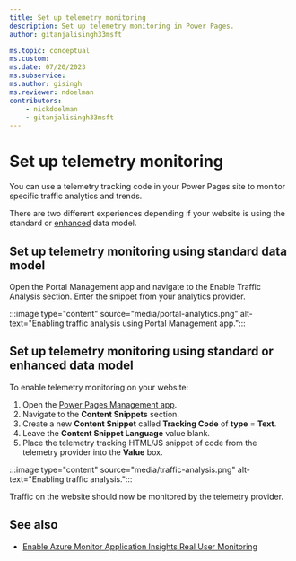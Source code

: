 ```yaml
---
title: Set up telemetry monitoring
description: Set up telemetry monitoring in Power Pages.
author: gitanjalisingh33msft

ms.topic: conceptual
ms.custom: 
ms.date: 07/20/2023
ms.subservice: 
ms.author: gisingh
ms.reviewer: ndoelman
contributors:
    - nickdoelman
    - gitanjalisingh33msft
---
```


# Set up telemetry monitoring

You can use a telemetry tracking code in your Power Pages site to monitor specific traffic analytics and trends.

There are two different experiences depending if your website is using the standard or [enhanced](../admin/enhanced-data-model.md) data model.

## Set up telemetry monitoring using standard data model

Open the Portal Management app and navigate to the Enable Traffic Analysis section. Enter the snippet from your analytics provider.

:::image type="content" source="media/portal-analytics.png" alt-text="Enabling traffic analysis using Portal Management app.":::

## Set up telemetry monitoring using standard or enhanced data model

To enable telemetry monitoring on your website:

1. Open the [Power Pages Management app](../configure/portal-management-app.md).
1. Navigate to the **Content Snippets** section.
1. Create a new **Content Snippet** called **Tracking Code** of **type** = **Text**.
1. Leave the **Content Snippet Language** value blank.
1. Place the telemetry tracking HTML/JS snippet of code from the telemetry provider into the **Value** box.

:::image type="content" source="media/traffic-analysis.png" alt-text="Enabling traffic analysis.":::

Traffic on the website should now be monitored by the telemetry provider.

## See also

- [Enable Azure Monitor Application Insights Real User Monitoring](/azure/azure-monitor/app/javascript-sdk)